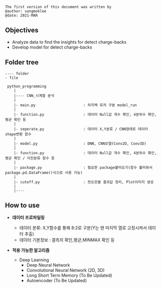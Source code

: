 ```
The first version of this document was written by
@author: sangmoklee
@date: 2021-MAR
```

## **Objectives**
* Analyze data to find the insights for detect charge-backs
* Develop model for detect charge-backs


## **Folder tree**
```
---- folder
- file

 python_programming
    | 
    |---- CNN_시계열 분석
    |
    |- main.py                      : 차지백 유저 구분 model_run
    |
    |- function.py                  : 데이터 Null값 개수 확인, 4분위수 확인, 평균 확인 등  
    |
    |- seperate.py                  : 데이터 X,Y분류 / CNN형태로 데이터 shape변환 함수
    |
    |- model.py                     : DNN, CNN모델(Conv2D, Conv3D)
    |
    |- function.py                  : 데이터 Null값 개수 확인, 4분위수 확인, 평균 확인 / 이진분류 함수 등  
    |
    |- package.py                   : 필요한 package불러오기(함수 불러와서 package.pd.DataFrame()식으로 사용 가능)
    |
    |- cutoff.py                    : 컷오프별 결과값 정리, Plot이미지 생성
    |
    |----
```

## **How to use**

* **데이터 프로파일링**
    * 데이터 분류: X,Y함수를 통해 8:2로 구분(Y는 맨 마지막 열로 고정시켜서 데이터 추출)
    * 데이터 기본정보 : 결측치 확인,평균,MINMAX 확인 등


* **적용 가능한 알고리즘**
    * Deep Learning
        * Deep Neural Network
        * Convolutional Neural Network (2D, 3D)
        * Long Short Term Memory (To Be Updated)
        * Autoencoder (To Be Updated)

